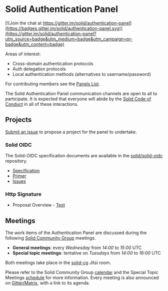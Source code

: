 # Solid Authentication Panel

[![Join the chat at https://gitter.im/solid/authentication-panel](https://badges.gitter.im/solid/authentication-panel.svg)](https://gitter.im/solid/authentication-panel?utm_source=badge&utm_medium=badge&utm_campaign=pr-badge&utm_content=badge)

Areas of interest:

* Cross-domain authentication protocols
* Auth delegation protocols
* Local authentication methods (alternatives to username/password)

For contributing members see the
[Panels List](https://github.com/solid/process/blob/master/panels.md#authentication-panel).

The Solid Authentication Panel communication channels are open to all
to participate. It is expected that everyone will abide by the
[Solid Code of Conduct](https://github.com/solid/process/blob/main/code-of-conduct.md)
in all of these interactions.

## Projects

[Submit an issue](https://github.com/solid/authentication-panel/issues/new)
to propose a project for the panel to undertake.

### Solid OIDC

The Solid-OIDC specification documents are available in the [solid/solid-oidc](https://github.com/solid/solid-oidc/) repository.

* [Specification](https://solid.github.io/solid-oidc/)
* [Primer](https://solid.github.io/solid-oidc/primer/)
* [Issues](https://github.com/solid/solid-oidc/issues/)

### Http Signature

* Proposal Overview - [Text](proposals/HttpSignature.md)

## Meetings

The work items of the Authentication Panel are discussed during the following [Solid Community Group](https://github.com/solid/specification) meetings.

- **General meetings**: every _Wednesday_ from _14:00_ to _15:00_ UTC
- **Special topic meetings**: tentative on _Tuesdays_ from _14:00_ to _16:00_ UTC

Both meetings take place in the [solid-cg](https://meet.jit.si/solid-cg) Jitsi room. 

Please refer to the Solid Community Group [calendar](https://www.w3.org/groups/cg/solid/calendar) and the Special Topic Meetings [schedule]([url](https://github.com/solid/specification/discussions/555)) for more information. Every meeting is also announced on [Gitter/Matrix](https://gitter.im/solid/specification), with a link to its agenda. 
